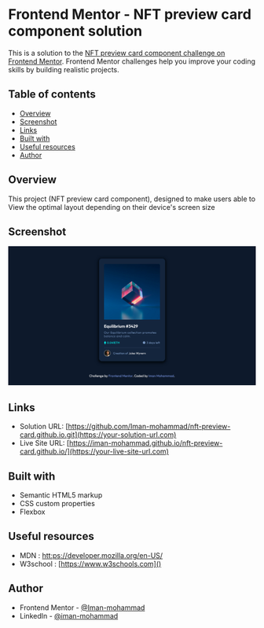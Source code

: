 # Frontend Mentor - NFT preview card component solution

This is a solution to the [NFT preview card component challenge on Frontend Mentor](https://www.frontendmentor.io/challenges/nft-preview-card-component-SbdUL_w0U). Frontend Mentor challenges help you improve your coding skills by building realistic projects. 

## Table of contents

- [Overview](#overview)
- [Screenshot](#screenshot)
- [Links](#links)
- [Built with](#built-with)
- [Useful resources](#useful-resources)
- [Author](#author)


## Overview
This project (NFT preview card component), designed to make users able to View the optimal layout depending on their device's screen size

## Screenshot
<img src="Screenshot 2022-03-14 at 22-01-16 NFT preview card component.png">

## Links

- Solution URL: [https://github.com/Iman-mohammad/nft-preview-card.github.io.git](https://your-solution-url.com)
- Live Site URL: [https://iman-mohammad.github.io/nft-preview-card.github.io/](https://your-live-site-url.com)

## Built with

- Semantic HTML5 markup
- CSS custom properties
- Flexbox

## Useful resources

- MDN : [htt:ps://developer.mozilla.org/en-US/]()
- W3school : [https://www.w3schools.com]() 

## Author

- Frontend Mentor - [@Iman-mohammad](https://www.frontendmentor.io/profile/Iman-mohammad)
- LinkedIn - [@iman-mohammad](https://www.linkedin.com/in/iman-mohammad-340017220)

